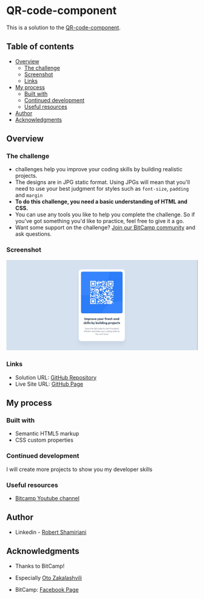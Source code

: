 # QR-code-component
This is a solution to the [QR-code-component](https://github.com/robertshamiriani/QR-code-component/).
## Table of contents

- [Overview](#overview)
  - [The challenge](#the-challenge)
  - [Screenshot](#screenshot)
  - [Links](#links)
- [My process](#my-process)
  - [Built with](#built-with)
  - [Continued development](#continued-development)
  - [Useful resources](#useful-resources)
- [Author](#author)
- [Acknowledgments](#acknowledgments)


## Overview

### The challenge

-  challenges help you improve your coding skills by building realistic projects.
- The designs are in JPG static format. Using JPGs will mean that you'll need to use your best judgment for styles such as `font-size`, `padding` and `margin`
- **To do this challenge, you need a basic understanding of HTML and CSS.**
- You can use any tools you like to help you complete the challenge. So if you've got something you'd like to practice, feel free to give it a go.
- Want some support on the challenge? [Join our BitCamp community](https://facebook.com/groups/bitcamp.ge/permalink/8389844074389186/) and ask questions.


### Screenshot

![](./Screenshot_1.jpg)



### Links

- Solution URL: [GitHub Repository](https://github.com/robertshamiriani/QR-code-component)
- Live Site URL: [GitHub Page](https://robertshamiriani.github.io/QR-code-component/)

## My process

### Built with

- Semantic HTML5 markup
- CSS custom properties




### Continued development

I will create more projects to show you my developer skills


### Useful resources

- [Bitcamp Youtube channel](https://www.youtube.com/watch?v=YNnKzy8O4J8&list=PLinr8mxnrkqt1ht16YTb2FbbywWy3SQ4N) 

## Author

- Linkedin - [Robert Shamiriani](https://www.linkedin.com/in/robert-shamiriani-1b6117205/)


## Acknowledgments


- Thanks to BitCamp!
- Especially [Oto Zakalashvili](https://www.linkedin.com/in/otarza/)


- BitCamp: [Facebook Page](https://facebook.com/groups/bitcamp.ge/permalink/8389844074389186/)
                                                             
                                                             
                                                             
 
